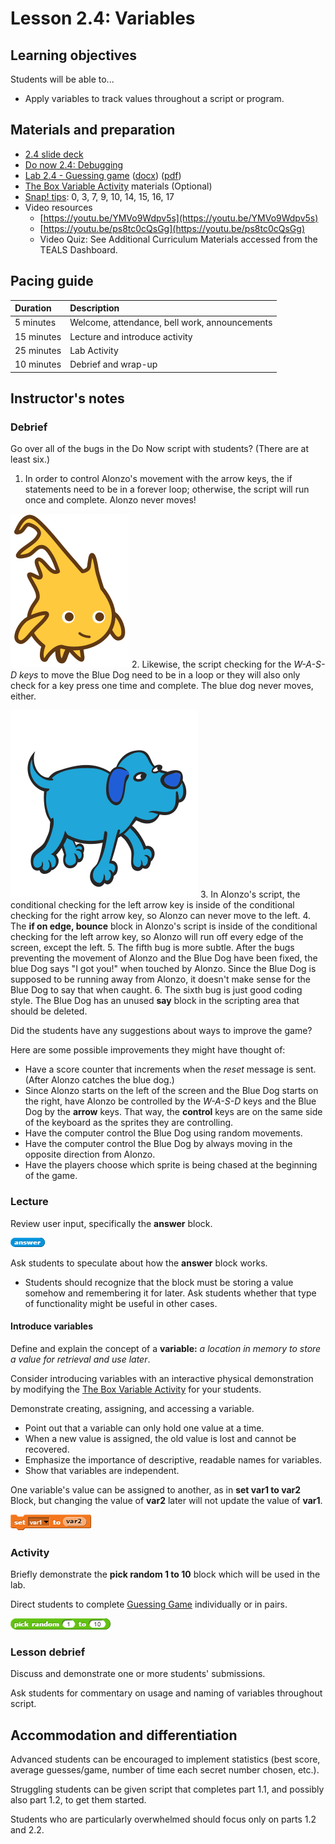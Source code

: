 # Lesson 2.4: Variables

## Learning objectives

Students will be able to...

* Apply variables to track values throughout a script or program.

## Materials and preparation

* [2.4 slide deck](https://github.com/TEALSK12/introduction-to-computer-science/raw/master/slidedecks/TEALS%20SNAP%202.4.pptx)
* [Do now 2.4: Debugging](do_now_24.md)
* [Lab 2.4 - Guessing game](lab_24.md) ([docx](https://github.com/TEALSK12/introduction-to-computer-science/raw/master/Unit%202%20Word/Lab%202.4%20Guessing%20Game.docx)) ([pdf](https://github.com/TEALSK12/introduction-to-computer-science/raw/master/Unit%202%20PDF/Lab%202.4%20Guessing%20Game.pdf))
* [The Box Variable Activity](https://teachinglondoncomputing.org/resources/inspiring-unplugged-classroom-activities/the-box-variable-activity/) materials (Optional)
* [Snap! tips][]: 0, 3, 7, 9, 10, 14, 15, 16, 17
* Video resources
  * [https://youtu.be/YMVo9Wdpv5s](https://youtu.be/YMVo9Wdpv5s)
  * [https://youtu.be/ps8tc0cQsGg](https://youtu.be/ps8tc0cQsGg)
  * Video Quiz: See Additional Curriculum Materials accessed from the TEALS Dashboard.

## Pacing guide

| Duration   | Description                                   |
| :---------- | :--------------------------------------------- |
| 5 minutes  | Welcome, attendance, bell work, announcements |
| 15 minutes | Lecture and introduce activity                |
| 25 minutes | Lab Activity                     |
| 10 minutes | Debrief and wrap-up                           |

## Instructor's notes

### Debrief

Go over all of the bugs in the Do Now script with students? (There are at least six.)

1. In order to control Alonzo's movement with the arrow keys, the if statements need to be in a forever loop; otherwise, the script will run once and complete. Alonzo never moves!

  ![Blue dog](images/alonzo.svg)
2. Likewise, the script checking for the _W-A-S-D keys_ to move the Blue Dog need to be in a loop or they will also only check for a key press one time and complete. The blue dog never moves, either.

  ![Blue dog](images/dog2a.svg)
3. In Alonzo's script, the conditional checking for the left arrow key is inside of the conditional checking for the right arrow key, so Alonzo can never move to the left.
4. The **if on edge, bounce** block in Alonzo's script is inside of the conditional checking for the left arrow key, so Alonzo will run off every edge of the screen, except the left.
5. The fifth bug is more subtle. After the bugs preventing the movement of Alonzo and the Blue Dog have been fixed, the blue Dog says "I got you!" when touched by Alonzo. Since the Blue Dog is supposed to be running away from Alonzo, it doesn't make sense for the Blue Dog to say that when caught.
6. The sixth bug is just good coding style. The Blue Dog has an unused **say** block in the scripting area that should be deleted.

Did the students have any suggestions about ways to improve the game?

Here are some possible improvements they might have thought of:

* Have a score counter that increments when the _reset_ message is sent. (After Alonzo catches the blue dog.)
* Since Alonzo starts on the left of the screen and the Blue Dog starts on the right, have Alonzo be controlled by the _W-A-S-D_ keys and the Blue Dog by the **arrow** keys. That way, the **control** keys are on the same side of the keyboard as the sprites they are controlling.
* Have the computer control the Blue Dog using random movements.
* Have the computer control the Blue Dog by always moving in the opposite direction from Alonzo.
* Have the players choose which sprite is being chased at the beginning of the game.

### Lecture

Review user input, specifically the **answer** block.

![Answer Block](images/answer.png)
  
Ask students to speculate about how the **answer** block works.

* Students should recognize that the block must be storing a value somehow and remembering it for later.
Ask students whether that type of functionality might be useful in other cases.

#### Introduce variables

Define and explain the concept of a **variable:** _a location in memory to store a value for retrieval and use later_.

Consider introducing variables with an interactive physical demonstration by modifying the [The Box Variable Activity](https://teachinglondoncomputing.org/resources/inspiring-unplugged-classroom-activities/the-box-variable-activity/) for your students.
  
Demonstrate creating, assigning, and accessing a variable.

* Point out that a variable can only hold one value at a time.
* When a new value is assigned, the old value is lost and cannot be recovered.
* Emphasize the importance of descriptive, readable names for variables.
* Show that variables are independent.

One variable's value can be assigned to another, as in **set var1 to var2** Block, but changing the value of **var2** later will not update the value of **var1**.

![Set Var1 to var2 Block](images/set_var1_to_var2.png)

### Activity

Briefly demonstrate the **pick random 1 to 10** block which will be used in the lab.

Direct students to complete [Guessing Game](lab_24.md) individually or in pairs.

  ![Pick Random 1 to 10 block](images/random.png)

### Lesson debrief

Discuss and demonstrate one or more students' submissions.

Ask students for commentary on usage and naming of variables throughout script.

## Accommodation and differentiation

Advanced students can be encouraged to implement statistics (best score, average guesses/game, number of time each secret number chosen, etc.).

Struggling students can be given script that completes part 1.1, and possibly also part 1.2, to get them started.

Students who are particularly overwhelmed should focus only on parts 1.2 and 2.2.

[Snap! tips]: https://github.com/TEALSK12/introduction-to-computer-science/blob/master/Snap%20Tips.docx?raw=true
